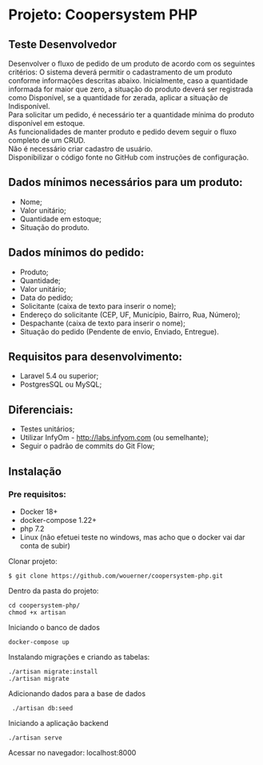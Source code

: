 # Projeto: Coopersystem PHP


## Teste Desenvolvedor
Desenvolver o fluxo de pedido de um produto de acordo com os seguintes critérios:
O sistema deverá permitir o cadastramento de um produto conforme informações
descritas abaixo. Inicialmente, caso a quantidade informada for maior que zero, a
situação do produto deverá ser registrada como Disponível, se a quantidade for zerada,
aplicar a situação de Indisponível.  
Para solicitar um pedido, é necessário ter a quantidade mínima do produto disponível
em estoque.  
As funcionalidades de manter produto e pedido devem seguir o fluxo completo de um
CRUD.  
Não é necessário criar cadastro de usuário.  
Disponibilizar o código fonte no GitHub com instruções de configuração.  

## Dados mínimos necessários para um produto:
* Nome;
* Valor unitário;
* Quantidade em estoque;
* Situação do produto.

## Dados mínimos do pedido:
* Produto;
* Quantidade;
* Valor unitário;
* Data do pedido;
* Solicitante (caixa de texto para inserir o nome);
* Endereço do solicitante (CEP, UF, Município, Bairro, Rua, Número);
* Despachante (caixa de texto para inserir o nome);
* Situação do pedido (Pendente de envio, Enviado, Entregue).

## Requisitos para desenvolvimento:
* Laravel 5.4 ou superior;
* PostgresSQL ou MySQL;

## Diferenciais:
* Testes unitários;
* Utilizar InfyOm - http://labs.infyom.com (ou semelhante);
* Seguir o padrão de commits do Git Flow;


## Instalação
### Pre requisitos:
* Docker 18+
* docker-compose 1.22+
* php 7.2
* Linux (não efetuei teste no windows, mas acho que o docker vai dar conta de subir)

 Clonar projeto:
```
$ git clone https://github.com/wouerner/coopersystem-php.git
```
Dentro da pasta do projeto:
```
cd coopersystem-php/
chmod +x artisan
```

Iniciando o banco de dados
```
docker-compose up
```

Instalando migrações e criando as tabelas:
```
./artisan migrate:install
./artisan migrate
```

Adicionando dados para a base de dados
```
 ./artisan db:seed
```

Iniciando a aplicação backend

```
./artisan serve
```
Acessar no navegador: localhost:8000
